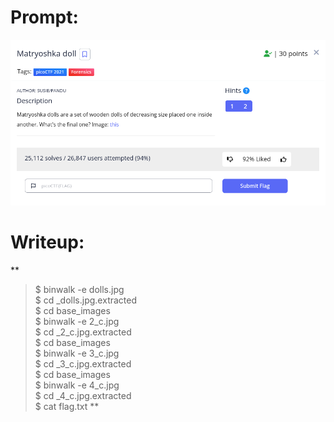<h1>
  Prompt:
</h1>

![alt text](prompt.png)

<h1>
  Writeup:
</h1>

**
> $ binwalk -e dolls.jpg <br>
> $ cd _dolls.jpg.extracted <br>
> $ cd base_images <br>
> $ binwalk -e 2_c.jpg <br>
> $ cd _2_c.jpg.extracted <br>
> $ cd base_images <br>
> $ binwalk -e 3_c.jpg <br>
> $ cd _3_c.jpg.extracted <br>
> $ cd base_images <br>
> $ binwalk -e 4_c.jpg <br>
> $ cd _4_c.jpg.extracted <br>
> $ cat flag.txt
**
